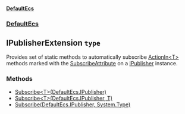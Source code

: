#### [DefaultEcs](./DefaultEcs.md 'DefaultEcs')
### [DefaultEcs](./DefaultEcs.md#DefaultEcs 'DefaultEcs')
## IPublisherExtension `type`
Provides set of static methods to automatically subscribe [ActionIn&lt;T&gt;](./DefaultEcs-ActionIn-T-.md 'DefaultEcs.ActionIn&lt;T&gt;') methods marked with the [SubscribeAttribute](./DefaultEcs-SubscribeAttribute.md 'DefaultEcs.SubscribeAttribute') on a [IPublisher](./DefaultEcs-IPublisher.md 'DefaultEcs.IPublisher') instance.
### Methods
- [Subscribe&lt;T&gt;(DefaultEcs.IPublisher)](./DefaultEcs-IPublisherExtension-Subscribe-T-(DefaultEcs-IPublisher).md 'DefaultEcs.IPublisherExtension.Subscribe&lt;T&gt;(DefaultEcs.IPublisher)')
- [Subscribe&lt;T&gt;(DefaultEcs.IPublisher, T)](./DefaultEcs-IPublisherExtension-Subscribe-T-(DefaultEcs-IPublisher-_T).md 'DefaultEcs.IPublisherExtension.Subscribe&lt;T&gt;(DefaultEcs.IPublisher, T)')
- [Subscribe(DefaultEcs.IPublisher, System.Type)](./DefaultEcs-IPublisherExtension-Subscribe(DefaultEcs-IPublisher-_System-Type).md 'DefaultEcs.IPublisherExtension.Subscribe(DefaultEcs.IPublisher, System.Type)')
